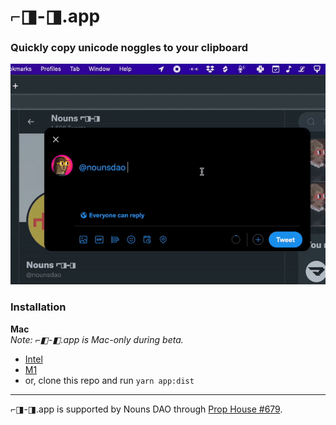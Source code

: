 # ⌐◨-◨.app
### Quickly copy unicode noggles to your clipboard
![Image](assets/copy-paste-noggles.gif)
### Installation
**Mac** \
_Note: ⌐◧-◧.app is Mac-only during beta._
- [Intel](dist/⌐◧-◧-0.0.1.dmg)
- [M1](dist/⌐◧-◧-0.0.1-arm64.dmg)
- or, clone this repo and run `yarn app:dist`

---

⌐◨-◨.app is supported by Nouns DAO through [Prop House #679](https://prop.house/proposal/679).